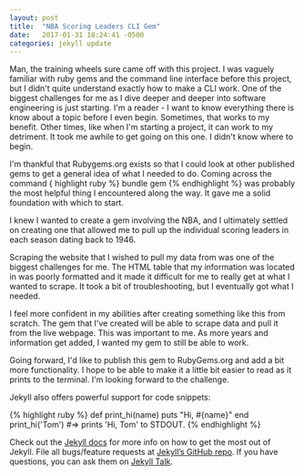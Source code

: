 ```yaml
---
layout: post
title:  "NBA Scoring Leaders CLI Gem"
date:   2017-01-31 18:24:41 -0500
categories: jekyll update
---
```


Man, the training wheels sure came off with this project. I was vaguely familiar with ruby gems and the command line interface before this project, but I didn't quite understand exactly how to make a CLI work. One of the biggest challenges for me as I dive deeper and deeper into software engineering is just starting. I'm a reader - I want to know everything there is know about a topic before I even begin. Sometimes, that works to my benefit. Other times, like when I'm starting a project, it can work to my detriment. It took me awhile to get going on this one. I didn't know where to begin. 

I'm thankful that Rubygems.org exists so that I could look at other published gems to get a general idea of what I needed to do. Coming across the command { highlight ruby %} bundle gem {% endhighlight %} was probably the most helpful thing I encountered along the way. It gave me a solid foundation with which to start.

I knew I wanted to create a gem involving the NBA, and I ultimately settled on creating one that allowed me to pull up the individual scoring leaders in each season dating back to 1946. 

Scraping the website that I wished to pull my data from was one of the biggest challenges for me. The HTML table that my information was located in was poorly formatted and it made it difficult for me to really get at what I wanted to scrape. It took a bit of troubleshooting, but I eventually got what I needed. 

I feel more confident in my abilities after creating something like this from scratch. The gem that I've created will be able to scrape data and pull it from the live webpage. This was important to me. As more years and information get added, I wanted my gem to still be able to work.

Going forward, I'd like to publish this gem to RubyGems.org and add a bit more functionality. I hope to be able to make it a little bit easier to read as it prints to the terminal. I'm looking forward to the challenge.

Jekyll also offers powerful support for code snippets:

{% highlight ruby %}
def print_hi(name)
  puts "Hi, #{name}"
end
print_hi('Tom')
#=> prints 'Hi, Tom' to STDOUT.
{% endhighlight %}

Check out the [Jekyll docs][jekyll-docs] for more info on how to get the most out of Jekyll. File all bugs/feature requests at [Jekyll’s GitHub repo][jekyll-gh]. If you have questions, you can ask them on [Jekyll Talk][jekyll-talk].

[jekyll-docs]: https://jekyllrb.com/docs/home
[jekyll-gh]:   https://github.com/jekyll/jekyll
[jekyll-talk]: https://talk.jekyllrb.com/
